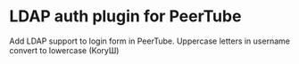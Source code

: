 # LDAP auth plugin for PeerTube

Add LDAP support to login form in PeerTube.
Uppercase letters in username convert to lowercase (KoryШ)

